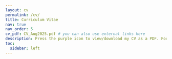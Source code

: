 ```yaml
---
layout: cv
permalink: /cv/
title: Curriculum Vitae
nav: true
nav_order: 5
cv_pdf: CV_Aug2025.pdf # you can also use external links here
description: Press the purple icon to view/download my CV as a PDF. For basic information, see below.
toc:
  sidebar: left
---
```

